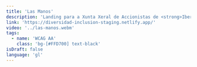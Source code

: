 ```yaml
---
title: 'Las Manos'
description: 'Landing para a Xunta Xeral de Accionistas de <strong>Iberdrola</strong> (2021). O obxectivo foi presentar datos e feitos sobre "Diversidade e Inclusión" de forma visual, próxima e humana.'
link: 'https://diversidad-inclusion-staging.netlify.app/'
video: '../las-manos.webm'
tags:
  - name: 'WCAG AA'
    class: 'bg-[#FFD700] text-black'
isDraft: false
language: 'gl'
---
```

